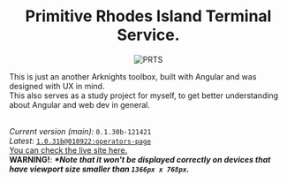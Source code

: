 <h1 align="center"><b>P</b>rimitive <b>R</b>hodes Island <b>T</b>erminal <b>S</b>ervice. <br></h1>
<p align="center">
    <img src="https://prts.vercel.app/assets/img/PRTS_ForDark.png" alt="PRTS">
</p>
This is just an another Arknights toolbox, built with Angular and was designed with UX in mind.<br>
This also serves as a study project for myself, to get better understanding about Angular and web dev in general.<br><br>

*Current version (main):* `0.1.30b-121421`<br>
*Latest:* [`1.0.31b@010922:operators-page`](https://github.com/sayuriu/prts/tree/operators-page)<br>
[You can check the live site here.](https://prts.vercel.app)<br>
<b>WARNING!</b>: __*\*Note that it won't be displayed correctly on devices that have viewport size smaller than `1366px x 768px`.*__
